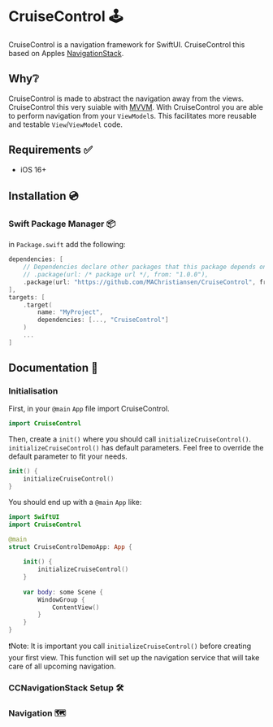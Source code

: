 # CruiseControl 🕹️

CruiseControl is a navigation framework for SwiftUI. CruiseControl this based on Apples [NavigationStack](https://developer.apple.com/documentation/swiftui/navigationstack).

## Why❔
CruiseControl is made to abstract the navigation away from the views. CruiseControl this very suiable with [MVVM](https://en.wikipedia.org/wiki/Model–view–viewmodel). With CruiseControl you are able to perform navigation from your `ViewModel`s. This facilitates more reusable and testable `View`/`ViewModel` code.

## Requirements ✅
- iOS 16+

## Installation 💿

### Swift Package Manager 📦

in `Package.swift` add the following:

```swift
dependencies: [
    // Dependencies declare other packages that this package depends on.
    // .package(url: /* package url */, from: "1.0.0"),
    .package(url: "https://github.com/MAChristiansen/CruiseControl", from: "1.0.0")
],
targets: [
    .target(
        name: "MyProject",
        dependencies: [..., "CruiseControl"]
    )
    ...
]
```

## Documentation 📝

### Initialisation

First, in your `@main` `App` file import CruiseControl.

```swift
import CruiseControl
```

Then, create a `init()` where you should call `initializeCruiseControl()`. `initializeCruiseControl()` has default parameters. Feel free to override the default parameter to fit your needs.

```swift
init() {
    initializeCruiseControl()
}
```

You should end up with a `@main` `App` like:


```swift
import SwiftUI
import CruiseControl

@main
struct CruiseControlDemoApp: App {
    
    init() {
        initializeCruiseControl()
    }
    
    var body: some Scene {
        WindowGroup {
            ContentView()
        }
    }
}
```

❗️Note: It is important you call `initializeCruiseControl()` before creating your first view. This function will set up the navigation service that will take care of all upcoming navigation.

### CCNavigationStack Setup 🛠️

### Navigation 🗺️
